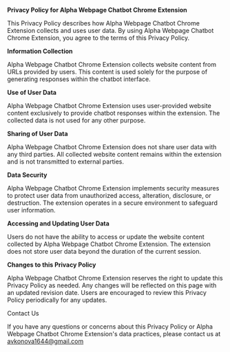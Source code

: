 **Privacy Policy for Alpha Webpage Chatbot Chrome Extension**

This Privacy Policy describes how Alpha Webpage Chatbot Chrome Extension collects and uses user data. By using Alpha Webpage Chatbot Chrome Extension, you agree to the terms of this Privacy Policy.

**Information Collection**

Alpha Webpage Chatbot Chrome Extension collects website content from URLs provided by users. This content is used solely for the purpose of generating responses within the chatbot interface.

**Use of User Data**

Alpha Webpage Chatbot Chrome Extension uses user-provided website content exclusively to provide chatbot responses within the extension. The collected data is not used for any other purpose.

**Sharing of User Data**

Alpha Webpage Chatbot Chrome Extension does not share user data with any third parties. All collected website content remains within the extension and is not transmitted to external parties.

**Data Security**

Alpha Webpage Chatbot Chrome Extension implements security measures to protect user data from unauthorized access, alteration, disclosure, or destruction. The extension operates in a secure environment to safeguard user information.

**Accessing and Updating User Data**

Users do not have the ability to access or update the website content collected by Alpha Webpage Chatbot Chrome Extension. The extension does not store user data beyond the duration of the current session.

**Changes to this Privacy Policy**

Alpha Webpage Chatbot Chrome Extension reserves the right to update this Privacy Policy as needed. Any changes will be reflected on this page with an updated revision date. Users are encouraged to review this Privacy Policy periodically for any updates.

Contact Us

If you have any questions or concerns about this Privacy Policy or Alpha Webpage Chatbot Chrome Extension's data practices, please contact us at avkonova1644@gmail.com  
